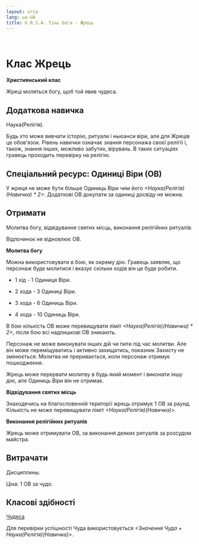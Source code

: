 ```yaml
---
layout: ursa
lang: ua-UA
title: U.R.S.A. Тінь бога - Жрець
---
```


<div id="nav-placeholder"></div>
<script>
$(function(){
  $("#nav-placeholder").load("/ursa_doc/navbar.html");
});
</script>

<br>

# Клас Жрець

**Християнський клас**

Жреці моляться богу, щоб той явив чудеса.

## **Додаткова навичка**

Наука(Релігія).

Будь хто може вивчати історію, ритуали і ньюанси віри, але для Жреців це
обов'язок. Рівень навички означає знання персонажа своєї релігії і,
також, знання інших, можливо забутих, вірувань. В таких ситуаціях
гравець проходить перевірку на релігію.

## **Спеціальний ресурс: Одиниці Віри (ОВ)**

У жреця не може бути більше Одиниць Віри чим його
*<Наука(Релігія)(Навичка) * 2>*. Додаткові ОВ докупати за одиниці
досвіду не можна.

## **Отримати**

Молитва богу, відвідування святих місць, виконання релігійних ритуалів.

Відпочинок не відновлює ОВ.

**Молитва богу**

Можна використовувати в бою, як окрему дію. Гравець заявляє, що персонаж
буде молитися і вказує скільки ходів він це буде робити.

- 1 хід - 1 Одиниця Віри.

- 2 хода - 3 Одиниці Віри.

- 3 хода - 6 Одиниць Віри.

- 4 хода - 10 Одиниць Віри.

В бою кількість ОВ може перевищувати ліміт
*<Наука(Релігія)(Навичка) * 2>*, після бою всі надлишкові ОВ зникають.

Персонаж не може виконувати інших дій чи пити під час молитви. Але він
може переміщуватись і активно захищатись, показник Захисту не змінюється.
Молитва не преривається, коли персонаж отримує пошкодження.

Жрець може перервати молитву в будь який момент і виконати іншу дію,
але Одиниць Віри він не отримає.

**Відвідування святих місць**

Знаходячись на благословенній території жрець отримує 1 ОВ за раунд.
Кількість не може перевищувати ліміт *<Наука(Релігія)(Навичка)>*.

**Виконання релігійних ритуалів**

Жрець може отримувати ОВ, за виконання деяких ритуалів за розсудом
майстра.

## **Витрачати**

Дисциплины.

Ціна: 1 ОВ за чудо.

## **Класові здібності**

[Чудеса](/ursa_doc/fantasy/shadow_of_god/disciplines.html)

Для перевірки успішності Чуда використовується 
*<Значення Чуда + Наука(Релігія)(Навичка)>*.
